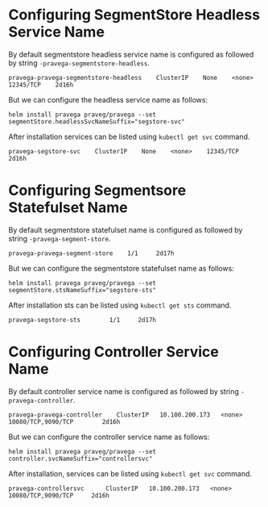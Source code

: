 # Configuring SegmentStore Headless Service Name

By default segmentstore headless service name is configured as <pravegaclustername> followed by string `-pravega-segmentstore-headless`.

```
pravega-pravega-segmentstore-headless    ClusterIP    None    <none>    12345/TCP    2d16h

```
But we can configure the headless service name as follows:

```
helm install pravega praveg/pravega --set segmentStore.headlessSvcNameSuffix="segstore-svc"
```

After installation services can be listed using `kubectl get svc` command.

```
pravega-segstore-svc    ClusterIP    None    <none>    12345/TCP    2d16h

```

# Configuring Segmentsore Statefulset Name

By default segmentstore statefulset name  is configured as <pravegaclustername> followed by string `-pravega-segment-store`.

```
pravega-pravega-segment-store    1/1     2d17h

```
But we can configure the segmentstore statefulset name  as follows:

```
helm install pravega praveg/pravega --set segmentStore.stsNameSuffix="segstore-sts"
```

After installation sts can be listed using `kubectl get sts` command.

```
pravega-segstore-sts        1/1     2d17h

```

# Configuring Controller Service Name

By default controller service name is configured as <pravegaclustername> followed by string `-pravega-controller`.

```
pravega-pravega-controller    ClusterIP   10.100.200.173   <none>        10080/TCP,9090/TCP        2d16h

```

But we can configure the controller service name as follows:

```
helm install pravega praveg/pravega --set controller.svcNameSuffix="controllersvc"
```

After installation, services can be listed using `kubectl get svc` command.

```
pravega-controllersvc      ClusterIP   10.100.200.173   <none>        10080/TCP,9090/TCP     2d16h

```
